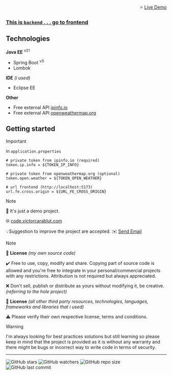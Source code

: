 <p align="right">⭐ <a href="https://ip-info-demo.victorcarablut.com">Live Demo</p>

### This is `backend`  . . . go to [frontend](https://github.com/victorcarablut/ip-info-fe)

## Technologies

<strong>Java EE</strong> <sup>v21<sup>
- Spring Boot <sup>v3<sup>
- Lombok

<strong>IDE</strong> _(i used)_
- Eclipse EE

<strong>Other</strong>
- Free external API [ipinfo.io](https://ipinfo.io)
- Free external API [openweathermap.org](https://openweathermap.org)

## Getting started

> [!IMPORTANT]
> in `application.properties`
> ```
> # private token from ipinfo.io (required)
> token.ip.info = ${TOKEN_IP_INFO}
>
> # private token from openweathermap.org (optional)
> token.open.weather = ${TOKEN_OPEN_WEATHER}
> 
> # url frontend (http://localhost:5173)
> url.fe.cross.origin = ${URL_FE_CROSS_ORIGIN}
> ```

> [!NOTE]
> 📄 It's just a demo project.
> 
> 🌐 [code.victorcarablut.com](https://code.victorcarablut.com)
> 
> 💡Suggestion to improve the project are accepted. ✉️ <a href="mailto:contact@ip-info-demo.victorcarablut.com">Send Email</a>

> [!NOTE]
> 📜 <strong>License</strong> _(my own source code)_
> 
> ✔️ Free to use, copy, modify and share.
> Copying part of source code is allowed and you're free to integrate in your personal/commercial projects with any restrictions.
> Attribution is not required but always appreciated.
> 
> ❌ Don't sell, publish or distribute as yours without modifying it, be creative. _(referring to the hole project)_
> 
> 
> 📜 <strong>License</strong> _(all other third party resources, technologies, languages, frameworks and libraries that i used)_
> 
> ⚠️ Please verify their own respective license, terms and conditions.

> [!WARNING]
> I'm always looking for best practices solutions but still learning so please keep in mind that the project is provided as it is without any warranty and there might be bugs or incorrect way to write code in terms of security.

---

![GitHub stars](https://img.shields.io/github/stars/victorcarablut/ip-info-be?style=social)
![GitHub watchers](https://img.shields.io/github/watchers/victorcarablut/ip-info-be?style=social)
![GitHub repo size](https://img.shields.io/github/repo-size/victorcarablut/ip-info-be)
![GitHub last commit](https://img.shields.io/github/last-commit/victorcarablut/ip-info-be)

